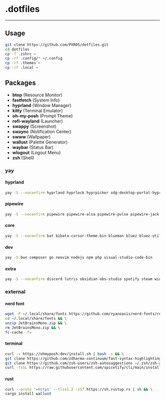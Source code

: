 # .dotfiles
---

## Usage
```sh
git clone https://github.com/PXR05/dotfiles.git
cd dotfiles
cp -f .zshrc ~
cp -rf .config/* ~/.config
cp -rf .themes ~
cp -rf .local ~
```

## Packages
- **btop** (Resource Monitor)
- **fastfetch** (System Info)
- **hyprland** (Window Manager)
- **kitty** (Terminal Emulator)
- **oh-my-posh** (Prompt Theme)
- **rofi-wayland** (Launcher)
- **swappy** (Screenshot)
- **swaync** (Notification Center)
- **swww** (Wallpaper)
- **wallust** (Palette Generator)
- **waybar** (Status Bar)
- **wlogout** (Logout Menu)
- **zsh** (Shell)
  
### yay
#### hyprland
```sh
yay -S --noconfirm hyprland hyprlock hyprpicker xdg-desktop-portal-hyprland xorg-xwayland qt5-wayland qt6-wayland qt5ct qt6ct libva libva-nvidia-driver-git linux-headers polkit-gnome 
```
#### pipewire
```sh
yay -S --noconfirm pipewire pipewire-alsa pipewire-pulse pipewire-jack pavucontrol wireplumber
```
#### core
```sh
yay -S --noconfirm bat bibata-cursor-theme-bin blueman bluez bluez-utils brightnessctl btop cliphist eza fastfetch firefox grim jq kitty nm-connection-editor nwg-look pamixer ripgrep rofi-wayland slurp swappy swaync swww thunar ttf-nerd-fonts-symbols vlc waybar wlogout zsh
```
#### dev
```sh
yay -S bun composer go neovim nodejs npm php visual-studio-code-bin
```
#### extra
```sh
yay -S --noconfirm discord lutris obsidian obs-studio spotify steam wine winetricks
```

### external
#### nerd font 
```sh
wget -P ~/.local/share/fonts https://github.com/ryanoasis/nerd-fonts/releases/download/v3.0.2/JetBrainsMono.zip && \
cd ~/.local/share/fonts && \
unzip JetBrainsMono.zip && \
rm JetBrainsMono.zip && \
fc-cache -fv
```
#### terminal
```sh
curl -s https://ohmyposh.dev/install.sh | bash -s && \
git clone https://github.com/zdharma-continuum/fast-syntax-highlighting.git ~/.zsh/fast-syntax-highlighting && \
git clone https://github.com/zsh-users/zsh-autosuggestions ~/.zsh/zsh-autosuggestions && \
curl -fsSL https://raw.githubusercontent.com/spicetify/cli/main/install.sh | sh
```
#### rust
```sh
curl --proto '=https' --tlsv1.2 -sSf https://sh.rustup.rs | sh && \
cargo install wallust
```
